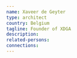 ```yaml
---
name: Xaveer de Geyter
type: architect
country: Belgium
tagline: Founder of XDGA
description:
related-persons:
connections:
---
```

